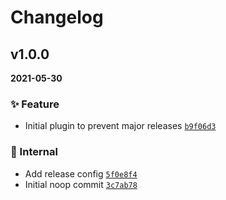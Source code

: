 # Changelog

## v1.0.0

**2021-05-30**

### ✨ Feature

- Initial plugin to prevent major releases [`b9f06d3`](https://github.com/evelynhathaway/semantic-release-fail-on-major-bump/commit/b9f06d3)

### 🧹 Internal

- Add release config [`5f0e8f4`](https://github.com/evelynhathaway/semantic-release-fail-on-major-bump/commit/5f0e8f4)
- Initial noop commit [`3c7ab78`](https://github.com/evelynhathaway/semantic-release-fail-on-major-bump/commit/3c7ab78)
